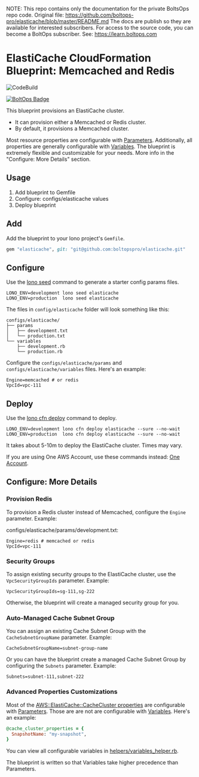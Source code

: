 <!-- note marker start -->
NOTE: This repo contains only the documentation for the private BoltsOps repo code.
Original file: https://github.com/boltops-pro/elasticache/blob/master/README.md
The docs are publish so they are available for interested subscribers.
For access to the source code, you can become a BoltOps subscriber.
See: https://learn.boltops.com

<!-- note marker end -->

# ElastiCache CloudFormation Blueprint: Memcached and Redis

![CodeBuild](https://codebuild.us-west-2.amazonaws.com/badges?uuid=eyJlbmNyeXB0ZWREYXRhIjoidzdVQWlCN2R5enFQRk4wV2w1NWpEYlYvQ2FiRkt3aStXb0F3TEJwdkdleWhmMWx5YU9mSGN0V0NYQWtmZDJ4OW1yRHRvUFJzZ0FDYVlyVzB4ZS83azdrPSIsIml2UGFyYW1ldGVyU3BlYyI6IjVibUhPbk9xd1ZacjFITTciLCJtYXRlcmlhbFNldFNlcmlhbCI6MX0%3D&branch=master)

[![BoltOps Badge](https://img.boltops.com/boltops/badges/boltops-badge.png)](https://www.boltops.com)

This blueprint provisions an ElastiCache cluster.

* It can provision either a Memcached or Redis cluster.
* By default, it provisions a Memcached cluster.

Most resource properties are configurable with [Parameters](https://lono.cloud/docs/configs/params/). Additionally, all properties are generally configurable with [Variables](https://lono.cloud/docs/configs/params/). The blueprint is extremely flexible and customizable for your needs.  More info in the "Configure: More Details" section.

## Usage

1. Add blueprint to Gemfile
2. Configure: configs/elasticache values
3. Deploy blueprint

## Add

Add the blueprint to your lono project's `Gemfile`.

```ruby
gem "elasticache", git: "git@github.com:boltopspro/elasticache.git"
```

## Configure

Use the [lono seed](https://lono.cloud/reference/lono-seed/) command to generate a starter config params files.

    LONO_ENV=development lono seed elasticache
    LONO_ENV=production  lono seed elasticache

The files in `config/elasticache` folder will look something like this:

    configs/elasticache/
    ├── params
    │   ├── development.txt
    │   └── production.txt
    └── variables
        ├── development.rb
        └── production.rb

Configure the `configs/elasticache/params` and `configs/elasticache/variables` files.  Here's an example:

    Engine=memcached # or redis
    VpcId=vpc-111

## Deploy

Use the [lono cfn deploy](http://lono.cloud/reference/lono-cfn-deploy/) command to deploy.

    LONO_ENV=development lono cfn deploy elasticache --sure --no-wait
    LONO_ENV=production  lono cfn deploy elasticache --sure --no-wait

It takes about 5-10m to deploy the ElastiCache cluster. Times may vary.

If you are using One AWS Account, use these commands instead: [One Account](docs/one-account.md).

## Configure: More Details

### Provision Redis

To provision a Redis cluster instead of Memcached, configure the `Engine` parameter.  Example:

configs/elasticache/params/development.txt:

    Engine=redis # memcached or redis
    VpcId=vpc-111

### Security Groups

To assign existing security groups to the ElastiCache cluster, use the `VpcSecurityGroupIds` parameter.  Example:

    VpcSecurityGroupIds=sg-111,sg-222

Otherwise, the blueprint will create a managed security group for you.

### Auto-Managed Cache Subnet Group

You can assign an existing Cache Subnet Group with the `CacheSubnetGroupName` parameter.  Example:

    CacheSubnetGroupName=subnet-group-name

Or you can have the blueprint create a managed Cache Subnet Group by configuring the `Subnets` parameter. Example:

    Subnets=subnet-111,subnet-222

### Advanced Properties Customizations

Most of the [AWS::ElastiCache::CacheCluster properties](https://docs.aws.amazon.com/AWSCloudFormation/latest/UserGuide/aws-properties-elasticache-cache-cluster.html) are configurable with [Parameters](https://lono.cloud/docs/configs/params/). Those are are not are configurable with [Variables](https://lono.cloud/docs/configs/variables/). Here's an example:

```ruby
@cache_cluster_properties = {
  SnapshotName: "my-snapshot",
}
```

You can view all configurable variables in [helpers/variables_helper.rb](app/helpers/variables_helper.rb).

The blueprint is written so that Variables take higher precedence than Parameters.
